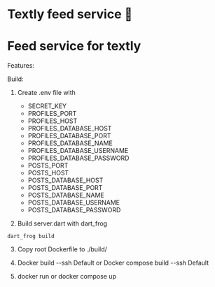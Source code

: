 # Textly feed service 📩

# Feed service for textly

Features:


Build: 

1. Create .env file with 
      - SECRET_KEY
      - PROFILES_PORT
      - PROFILES_HOST
      - PROFILES_DATABASE_HOST
      - PROFILES_DATABASE_PORT
      - PROFILES_DATABASE_NAME
      - PROFILES_DATABASE_USERNAME
      - PROFILES_DATABASE_PASSWORD
      - POSTS_PORT
      - POSTS_HOST
      - POSTS_DATABASE_HOST
      - POSTS_DATABASE_PORT
      - POSTS_DATABASE_NAME
      - POSTS_DATABASE_USERNAME
      - POSTS_DATABASE_PASSWORD

2. Build server.dart with dart_frog
```
dart_frog build
```

3. Copy root Dockerfile to ./build/

4. Docker build --ssh Default or Docker compose build --ssh Default 

5. docker run or docker compose up